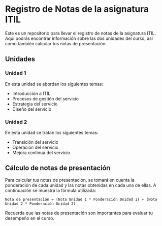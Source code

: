 # Registro de Notas de la asignatura ITIL

Este es un repositorio para llevar el registro de notas de la asignatura ITIL. Aquí podrás encontrar información sobre las dos unidades del curso, así como también calcular tus notas de presentación.

## Unidades

### Unidad 1

En esta unidad se abordan los siguientes temas:

- Introducción a ITIL
- Procesos de gestión del servicio
- Estrategia del servicio
- Diseño del servicio

### Unidad 2

En esta unidad se tratan los siguientes temas:

- Transición del servicio
- Operación del servicio
- Mejora continua del servicio

## Cálculo de notas de presentación

Para calcular tus notas de presentación, se tomará en cuenta la ponderación de cada unidad y las notas obtenidas en cada una de ellas. A continuación se muestra la fórmula utilizada:

```
Nota de presentación = (Nota Unidad 1 * Ponderación Unidad 1) + (Nota Unidad 2 * Ponderación Unidad 2)
```

Recuerda que las notas de presentación son importantes para evaluar tu desempeño en el curso.

